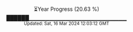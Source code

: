 <p align="center">
⏳Year Progress (20.63 %)<br>
██████▁▁▁▁▁▁▁▁▁▁▁▁▁▁▁▁▁▁▁▁▁▁▁▁ <br>
<sub>Updated: Sat, 16 Mar 2024 12:03:12 GMT</sub>
</p>

